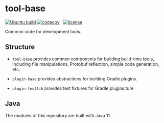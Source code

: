 # tool-base

[![Ubuntu build][ubuntu-build-badge]][gh-actions]
[![codecov][codecov-badge]][codecov] &nbsp;
[![license][license-badge]][license]


Common code for development tools.

## Structure

* `tool-base` provides common components for building build-time tools, including file manipulations,
Protobuf reflection, simple code generation, etc.

* `plugin-base` provides abstractions for building Gradle plugins.

* `plugin-testlib` provides test fixtures for Gradle plugins.ture

## Java

The modules of this repository are built with Java 11.

[gh-actions]: https://github.com/SpineEventEngine/tool-base/actions
[ubuntu-build-badge]: https://github.com/SpineEventEngine/tool-base/actions/workflows/build-on-ubuntu.yml/badge.svg
[codecov-badge]: https://codecov.io/gh/SpineEventEngine/tool-base/branch/master/graph/badge.svg
[license-badge]: https://img.shields.io/badge/license-Apache%20License%202.0-blue.svg?style=flat
[license]: http://www.apache.org/licenses/LICENSE-2.0
[codecov]: https://codecov.io/gh/SpineEventEngine/time
